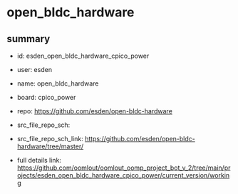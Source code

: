 # open_bldc_hardware
 
## summary 
* id: esden_open_bldc_hardware_cpico_power
* user: esden
* name: open_bldc_hardware
* board: cpico_power
* repo: https://github.com/esden/open-bldc-hardware



* src_file_repo_sch: 
* src_file_repo_sch_link: https://github.com/esden/open-bldc-hardware/tree/master/
* full details link: https://github.com/oomlout/oomlout_oomp_project_bot_v_2/tree/main/projects/esden_open_bldc_hardware_cpico_power/current_version/working  








